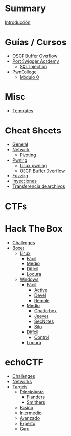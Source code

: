 # Summary

[Introducción](README.md)

# Guías / Cursos

- [OSCP Buffer Overflow](guides/oscp_bof/README.md)
- [Port Swigger Academy]()
  - [SQL Injection](guides/port_swigger_academy/sql_injection.md)
- [PwnCollege](guides/pwncollege/README.md)
  - [Módulo 0](guides/pwncollege/0_module/README.md)


# Misc

- [Templates](templates/README.md)

# Cheat Sheets

- [General](cheat_sheets/general.md)
- [Network](cheat_sheets/network/general.md)
  - [Pivoting](cheat_sheets/network/pivoting.md)
- [Pwning]()
  - [Linux pwning](cheat_sheets/pwning/linux.md)
  - [OSCP Buffer Overflow](cheat_sheets/pwning/bof-oscp.md)
- [Fuzzing](cheat_sheets/fuzzing.md)
- [Inyecciones](cheat_sheets/inyecciones.md)
- [Transferencia de archivos](cheat_sheets/transfer.md)

# CTFs

# Hack The Box

- [Challenges]()
- [Boxes]()
  - [Linux]()
    - [Fácil]()
    - [Medio]()
    - [Difícil]()
    - [Locura]()
  - [Windows]()
    - [Fácil]()
      - [Active](htb/boxes/windows/1_facil/Active/README.md)
      - [Devel](htb/boxes/windows/1_facil/Devel/README.md)
      - [Remote](htb/boxes/windows/1_facil/Remote/README.md)
    - [Medio]()
      - [Chatterbox](htb/boxes/windows/2_medio/Chatterbox/README.md)
      - [Jeeves](htb/boxes/windows/2_medio/Jeeves/README.md)
      - [SecNotes](htb/boxes/windows/2_medio/SecNotes/README.md)
      - [Silo](htb/boxes/windows/2_medio/Silo/README.md)
    - [Difícil]()
      - [Control](htb/boxes/windows/3_dificil/Control/README.md)
    - [Locura]()

# echoCTF

- [Challenges]()
- [Networks]()
- [Targets]()
  - [Principiante]()
    - [Flanders](echoCTF/targets/1_beginner/Flanders/README.md)
    - [Smithers](echoCTF/targets/1_beginner/Smithers/README.md)
  - [Básico]()
  - [Intermedio]()
  - [Avanzado]()
  - [Experto]()
  - [Guru]()
